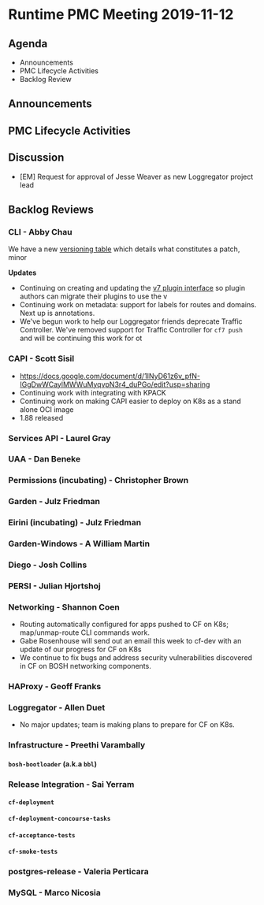 # Runtime PMC Meeting 2019-11-12

## Agenda

* Announcements
* PMC Lifecycle Activities
* Backlog Review


## Announcements


## PMC Lifecycle Activities


## Discussion

- [EM] Request for approval of Jesse Weaver as new Loggregator project lead


## Backlog Reviews

### CLI - Abby Chau

We have a new [versioning table](https://github.com/cloudfoundry/cli/wiki/Versioning-Policy#a-complete-list-of-changes-you-can-expect) which details what constitutes a patch, minor

**Updates**

-  Continuing on creating and updating the [v7 plugin interface](https://github.com/cloudfoundry/cli/tree/master/plugin/v7) so plugin authors can migrate their plugins to use the v
- Continuing work on metadata: support for labels for routes and domains. Next up is annotations.
- We've begun work to help our Loggregator friends deprecate Traffic Controller. We've removed support for Traffic Controller for `cf7 push` and will be continuing this work for ot


### CAPI - Scott Sisil

- https://docs.google.com/document/d/1INyD61z6v_pfN-IGgDwWCaylMWWuMyqvpN3r4_duPGo/edit?usp=sharing
- Continuing work with integrating with KPACK
- Continuing work on making CAPI easier to deploy on K8s as a stand alone OCI image 
- 1.88 released


### Services API - Laurel Gray


### UAA - Dan Beneke


### Permissions (incubating) - Christopher Brown


### Garden - Julz Friedman


### Eirini (incubating) - Julz Friedman


### Garden-Windows - A William Martin


### Diego - Josh Collins


### PERSI - Julian Hjortshoj


### Networking - Shannon Coen

- Routing automatically configured for apps pushed to CF on K8s; map/unmap-route CLI commands work.
- Gabe Rosenhouse will send out an email this week to cf-dev with an update of our progress for CF on K8s
- We continue to fix bugs and address security vulnerabilities discovered in CF on BOSH networking components. 

### HAProxy - Geoff Franks


### Loggregator - Allen Duet

- No major updates; team is making plans to prepare for CF on K8s.

### Infrastructure - Preethi Varambally

#### `bosh-bootloader` (a.k.a `bbl`)


### Release Integration - Sai Yerram

#### `cf-deployment`


#### `cf-deployment-concourse-tasks`


#### `cf-acceptance-tests`


#### `cf-smoke-tests`


### postgres-release - Valeria Perticara


### MySQL - Marco Nicosia
